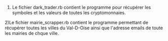 1) Le fichier dark_trader.rb contient le programme pour récupérer les symboles et les valeurs de toutes les cryptomonnaies.

2)Le fichier mairie_scrapper.rb contient le programme permettant de récupérer toutes les villes du Val-D-Oise ainsi que l'adresse emails de toute les mairies de chque ville.
